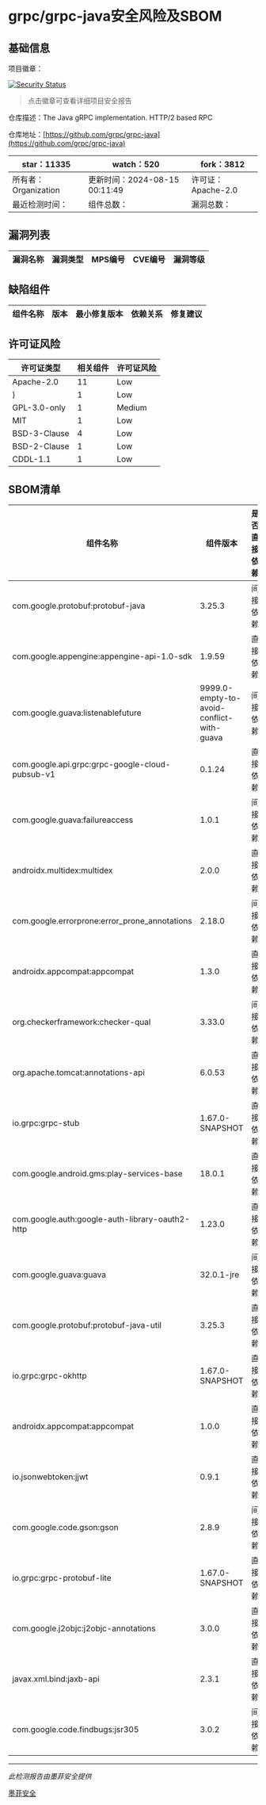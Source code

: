 # grpc/grpc-java安全风险及SBOM

## 基础信息

项目徽章：

[![Security Status](https://www.murphysec.com/platform3/v31/badge/1823783977222492160.svg)](https://www.murphysec.com/console/report/1692598165894483968/1823783977222492160)

> 点击徽章可查看详细项目安全报告

仓库描述：The Java gRPC implementation. HTTP/2 based RPC

仓库地址：[https://github.com/grpc/grpc-java](https://github.com/grpc/grpc-java)

| star：11335 | watch：520 | fork：3812 |
| ----------- | -------------- | ------------ |
| 所有者：Organization | 更新时间：2024-08-15 00:11:49 | 许可证：Apache-2.0 |
| 最近检测时间： | 组件总数： | 漏洞总数： |




## 漏洞列表

| 漏洞名称 | 漏洞类型 | MPS编号 | CVE编号 | 漏洞等级 |
| ------- | ------ | ------- | ------ | ----- |





## 缺陷组件

| 组件名称 | 版本 | 最小修复版本 | 依赖关系 | 修复建议 |
| -------- | ---- | ------------ | -------- | -------- |





## 许可证风险

| 许可证类型 | 相关组件 | 许可证风险 |
| ---------- | -------- | ---------- |
|Apache-2.0|11|Low|
|)|1|Low|
|GPL-3.0-only|1|Medium|
|MIT|1|Low|
|BSD-3-Clause|4|Low|
|BSD-2-Clause|1|Low|
|CDDL-1.1|1|Low|




## SBOM清单

| 组件名称 | 组件版本 | 是否直接依赖 | 仓库 |
| -------- | -------- | ------------ | ---- |
|com.google.protobuf:protobuf-java|3.25.3|间接依赖|maven|
|com.google.appengine:appengine-api-1.0-sdk|1.9.59|直接依赖|maven|
|com.google.guava:listenablefuture|9999.0-empty-to-avoid-conflict-with-guava|间接依赖|maven|
|com.google.api.grpc:grpc-google-cloud-pubsub-v1|0.1.24|直接依赖|maven|
|com.google.guava:failureaccess|1.0.1|间接依赖|maven|
|androidx.multidex:multidex|2.0.0|直接依赖|maven|
|com.google.errorprone:error_prone_annotations|2.18.0|间接依赖|maven|
|androidx.appcompat:appcompat|1.3.0|直接依赖|maven|
|org.checkerframework:checker-qual|3.33.0|间接依赖|maven|
|org.apache.tomcat:annotations-api|6.0.53|直接依赖|maven|
|io.grpc:grpc-stub|1.67.0-SNAPSHOT|直接依赖|maven|
|com.google.android.gms:play-services-base|18.0.1|直接依赖|maven|
|com.google.auth:google-auth-library-oauth2-http|1.23.0|直接依赖|maven|
|com.google.guava:guava|32.0.1-jre|间接依赖|maven|
|com.google.protobuf:protobuf-java-util|3.25.3|直接依赖|maven|
|io.grpc:grpc-okhttp|1.67.0-SNAPSHOT|直接依赖|maven|
|androidx.appcompat:appcompat|1.0.0|直接依赖|maven|
|io.jsonwebtoken:jjwt|0.9.1|直接依赖|maven|
|com.google.code.gson:gson|2.8.9|间接依赖|maven|
|io.grpc:grpc-protobuf-lite|1.67.0-SNAPSHOT|直接依赖|maven|
|com.google.j2objc:j2objc-annotations|3.0.0|直接依赖|maven|
|javax.xml.bind:jaxb-api|2.3.1|直接依赖|maven|
|com.google.code.findbugs:jsr305|3.0.2|间接依赖|maven|


------

*此检测报告由墨菲安全提供*

[墨菲安全](www.murphysec.com)